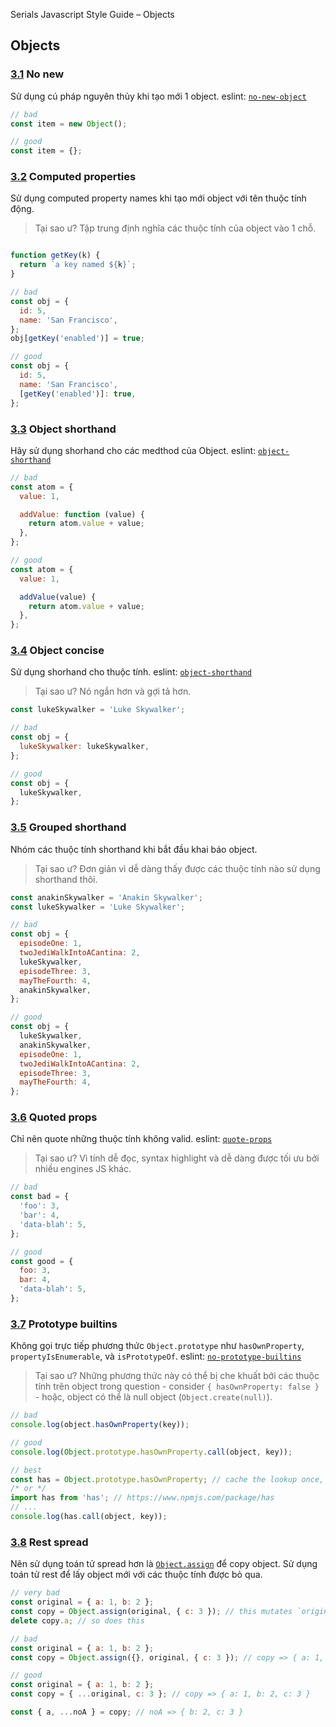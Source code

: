 Serials Javascript Style Guide – Objects

## Objects

<a name="objects--no-new"></a><a name="3.1"></a>
### [3.1](#objects--no-new) No new
Sử dụng cú pháp nguyên thủy khi tạo mới 1 object. eslint: [`no-new-object`](https://eslint.org/docs/rules/no-new-object.html)

```javascript
// bad
const item = new Object();

// good
const item = {};
```

<a name="es6-computed-properties"></a><a name="3.4"></a>
### [3.2](#es6-computed-properties) Computed properties
Sử dụng computed property names khi tạo mới object với tên thuộc tính động.

> Tại sao ư? Tập trung định nghĩa các thuộc tính của object vào 1 chỗ.

```javascript

function getKey(k) {
  return `a key named ${k}`;
}

// bad
const obj = {
  id: 5,
  name: 'San Francisco',
};
obj[getKey('enabled')] = true;

// good
const obj = {
  id: 5,
  name: 'San Francisco',
  [getKey('enabled')]: true,
};
```

<a name="es6-object-shorthand"></a><a name="3.5"></a>
### [3.3](#es6-object-shorthand) Object shorthand
Hãy sử dụng shorhand cho các medthod của Object. eslint: [`object-shorthand`](https://eslint.org/docs/rules/object-shorthand.html)

```javascript
// bad
const atom = {
  value: 1,

  addValue: function (value) {
    return atom.value + value;
  },
};

// good
const atom = {
  value: 1,

  addValue(value) {
    return atom.value + value;
  },
};
```

<a name="es6-object-concise"></a><a name="3.6"></a>
### [3.4](#es6-object-concise) Object concise
Sử dụng shorhand cho thuộc tính. eslint: [`object-shorthand`](https://eslint.org/docs/rules/object-shorthand.html)

> Tại sao ư? Nó ngắn hơn và gợi tả hơn.

```javascript
const lukeSkywalker = 'Luke Skywalker';

// bad
const obj = {
  lukeSkywalker: lukeSkywalker,
};

// good
const obj = {
  lukeSkywalker,
};
```

<a name="objects--grouped-shorthand"></a><a name="3.7"></a>
### [3.5](#objects--grouped-shorthand) Grouped shorthand
Nhóm các thuộc tính shorthand khi bắt đầu khai báo object.

> Tại sao ư? Đơn giản vì dễ dàng thấy được các thuộc tính nào sử dụng shorthand thôi.

```javascript
const anakinSkywalker = 'Anakin Skywalker';
const lukeSkywalker = 'Luke Skywalker';

// bad
const obj = {
  episodeOne: 1,
  twoJediWalkIntoACantina: 2,
  lukeSkywalker,
  episodeThree: 3,
  mayTheFourth: 4,
  anakinSkywalker,
};

// good
const obj = {
  lukeSkywalker,
  anakinSkywalker,
  episodeOne: 1,
  twoJediWalkIntoACantina: 2,
  episodeThree: 3,
  mayTheFourth: 4,
};
```

<a name="objects--quoted-props"></a><a name="3.8"></a>
### [3.6](#objects--quoted-props) Quoted props
Chỉ nên quote những thuộc tính không valid. eslint: [`quote-props`](https://eslint.org/docs/rules/quote-props.html)

> Tại sao ư? Vì tính dễ đọc, syntax highlight và dễ dàng được tối ưu bởi nhiều engines JS khác.

```javascript
// bad
const bad = {
  'foo': 3,
  'bar': 4,
  'data-blah': 5,
};

// good
const good = {
  foo: 3,
  bar: 4,
  'data-blah': 5,
};
```

<a name="objects--prototype-builtins"></a>
### [3.7](#objects--prototype-builtins) Prototype builtins
Không gọi trực tiếp phương thức `Object.prototype` như `hasOwnProperty`, `propertyIsEnumerable`, và `isPrototypeOf`. eslint: [`no-prototype-builtins`](https://eslint.org/docs/rules/no-prototype-builtins)

> Tại sao ư? Những phương thức này có thể bị che khuất bởi các thuộc tính trên object trong question - consider `{ hasOwnProperty: false }` - hoặc, object có thể là null object (`Object.create(null)`).

```javascript
// bad
console.log(object.hasOwnProperty(key));

// good
console.log(Object.prototype.hasOwnProperty.call(object, key));

// best
const has = Object.prototype.hasOwnProperty; // cache the lookup once, in module scope.
/* or */
import has from 'has'; // https://www.npmjs.com/package/has
// ...
console.log(has.call(object, key));
```

<a name="objects--rest-spread"></a>
### [3.8](#objects--rest-spread) Rest spread
Nên sử dụng toán tử spread hơn là [`Object.assign`](https://developer.mozilla.org/en/docs/Web/JavaScript/Reference/Global_Objects/Object/assign) để copy object. Sử dụng toán tử rest để lấy object mới với các thuộc tính được bỏ qua.

```javascript
// very bad
const original = { a: 1, b: 2 };
const copy = Object.assign(original, { c: 3 }); // this mutates `original` ಠ_ಠ
delete copy.a; // so does this

// bad
const original = { a: 1, b: 2 };
const copy = Object.assign({}, original, { c: 3 }); // copy => { a: 1, b: 2, c: 3 }

// good
const original = { a: 1, b: 2 };
const copy = { ...original, c: 3 }; // copy => { a: 1, b: 2, c: 3 }

const { a, ...noA } = copy; // noA => { b: 2, c: 3 }
```